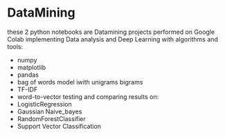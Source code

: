 # DataMining

these 2 python notebooks are Datamining projects performed on Google Colab implementing Data analysis and Deep Learning with algorithms and tools:
* numpy 
* matplotlib
* pandas
* bag of words model iwith unigrams bigrams
* TF-IDF
* word-to-vector
testing and comparing results on:
* LogisticRegression
* Gaussian Naive_bayes
* RandomForestClassifier
* Support Vector Classification
